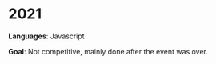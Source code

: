 # 2021

**Languages**: Javascript

**Goal**: Not competitive, mainly done after the event was over.
